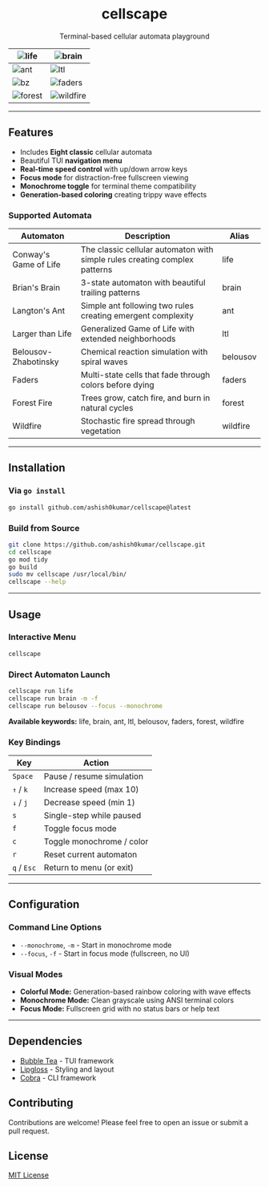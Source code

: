 <h1 align="center">cellscape</h1>

<p align="center">
Terminal-based cellular automata playground
</p>

| ![life](https://github.com/user-attachments/assets/e1550df3-c425-48a0-ada3-e231e4cac5b3) | ![brain](https://github.com/user-attachments/assets/2870d84d-523a-46b8-b289-532ec4aac05d) |
|---|---|
| ![ant](https://github.com/user-attachments/assets/92bdf10b-3bae-4b0f-85e4-0b16f9677bdf) | ![ltl](https://github.com/user-attachments/assets/f3b38933-45b5-4166-9d43-91be7683a44e) |
| ![bz](https://github.com/user-attachments/assets/671f3449-bfc1-4789-bbd3-f39894bb100d) | ![faders](https://github.com/user-attachments/assets/31e2b66d-beac-4858-a73d-81ad1517e45d) |
| ![forest](https://github.com/user-attachments/assets/445d9a5e-da8d-4358-9e89-1ea0f7194ec9) | ![wildfire](https://github.com/user-attachments/assets/b7e8e77f-da08-43d4-80c3-961e0d00bd9b) |

---

## Features

- Includes **Eight classic** cellular automata
- Beautiful TUI **navigation menu**
- **Real-time speed control** with up/down arrow keys
- **Focus mode** for distraction-free fullscreen viewing
- **Monochrome toggle** for terminal theme compatibility
- **Generation-based coloring** creating trippy wave effects

### Supported Automata

| Automaton             | Description                                                                | Alias    |
| --------------------- | -------------------------------------------------------------------------- | -------- |
| Conway's Game of Life | The classic cellular automaton with simple rules creating complex patterns | life     |
| Brian's Brain         | 3-state automaton with beautiful trailing patterns                         | brain    |
| Langton's Ant         | Simple ant following two rules creating emergent complexity                | ant      |
| Larger than Life      | Generalized Game of Life with extended neighborhoods                       | ltl      |
| Belousov-Zhabotinsky  | Chemical reaction simulation with spiral waves                             | belousov |
| Faders                | Multi-state cells that fade through colors before dying                    | faders   |
| Forest Fire           | Trees grow, catch fire, and burn in natural cycles                         | forest   |
| Wildfire              | Stochastic fire spread through vegetation                                  | wildfire |

---

## Installation

### Via `go install`

```bash
go install github.com/ashish0kumar/cellscape@latest
```

### Build from Source

```bash
git clone https://github.com/ashish0kumar/cellscape.git
cd cellscape
go mod tidy
go build
sudo mv cellscape /usr/local/bin/
cellscape --help
```

---

## Usage

### Interactive Menu

```bash
cellscape
```

### Direct Automaton Launch

```bash
cellscape run life
cellscape run brain -m -f
cellscape run belousov --focus --monochrome
```

**Available keywords:** life, brain, ant, ltl, belousov, faders, forest, wildfire

### Key Bindings

| Key         | Action                    |
| ----------- | ------------------------- |
| `Space`     | Pause / resume simulation |
| `↑` / `k`   | Increase speed (max 10)   |
| `↓` / `j`   | Decrease speed (min 1)    |
| `s`         | Single-step while paused  |
| `f`         | Toggle focus mode         |
| `c`         | Toggle monochrome / color |
| `r`         | Reset current automaton   |
| `q` / `Esc` | Return to menu (or exit)  |

---

## Configuration

### Command Line Options

- `--monochrome`, `-m` - Start in monochrome mode
- `--focus`, `-f` - Start in focus mode (fullscreen, no UI)

### Visual Modes

- **Colorful Mode:** Generation-based rainbow coloring with wave effects
- **Monochrome Mode:** Clean grayscale using ANSI terminal colors
- **Focus Mode:** Fullscreen grid with no status bars or help text

---

## Dependencies

- [Bubble Tea](https://github.com/charmbracelet/bubbletea) - TUI framework
- [Lipgloss](https://github.com/charmbracelet/lipgloss) - Styling and layout
- [Cobra](https://github.com/spf13/cobra) - CLI framework

## Contributing

Contributions are welcome! Please feel free to open an issue or submit a pull request.

## License

[MIT License](LICENSE)
